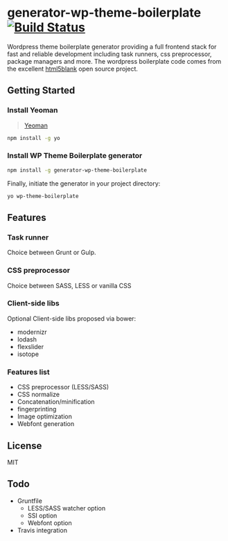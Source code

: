 # generator-wp-theme-boilerplate [![Build Status](https://secure.travis-ci.org/aniki/generator-wp-theme-boilerplate.png?branch=master)](https://travis-ci.org/aniki/generator-wp-theme-boilerplate)

Wordpress theme boilerplate generator providing a full frontend stack for fast and reliable development including task runners, css preprocessor, package managers and more. 
The wordpress boilerplate code comes from the excellent [html5blank](http://html5blank.com/) open source project.

## Getting Started

### Install Yeoman

> [Yeoman](http://yeoman.io)

```bash
npm install -g yo
```

### Install WP Theme Boilerplate generator

```bash
npm install -g generator-wp-theme-boilerplate
```

Finally, initiate the generator in your project directory:

```bash
yo wp-theme-boilerplate
```

## Features

### Task runner

Choice between Grunt or Gulp.

### CSS preprocessor

Choice between SASS, LESS or vanilla CSS

### Client-side libs

Optional Client-side libs proposed via bower:

* modernizr
* lodash
* flexslider
* isotope

### Features list

* CSS preprocessor (LESS/SASS)
* CSS normalize
* Concatenation/minification
* fingerprinting
* Image optimization
* Webfont generation

## License

MIT


## Todo

* Gruntfile
    * LESS/SASS watcher option
    * SSI option
    * Webfont option
* Travis integration